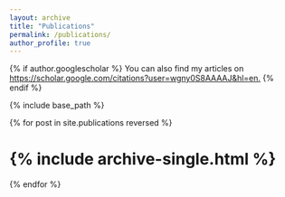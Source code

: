 ```yaml
---
layout: archive
title: "Publications"
permalink: /publications/
author_profile: true
---
```


{% if author.googlescholar %}
  You can also find my articles on <u><a href="{{author.googlescholar}}">https://scholar.google.com/citations?user=wgny0S8AAAAJ&hl=en</a>.</u>
{% endif %}

{% include base_path %}

{% for post in site.publications reversed %}
#  {% include archive-single.html %}
{% endfor %}

